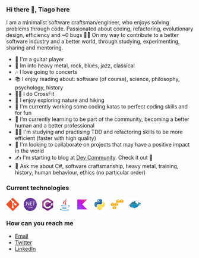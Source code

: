 ### Hi there 👋, Tiago here

I am a minimalist software craftsman/engineer, who enjoys solving problems through code. Passionated about coding, refactoring, evolutionary design, efficiency and ~0 bugs 🐱‍💻 On my way to contribute to a better software industry and a better world, through studying, experimenting, sharing and mentoring.

- 🎸 I'm a guitar player
- 🎼 Im into heavy metal, rock, blues, jazz, classical
- 🎶 I love going to concerts
- 📚 I enjoy reading about: software (of course), science, philosophy, psychology, history
- 🏋️‍♂️ I do CrossFit
- 🌄 I enjoy exploring nature and hiking
- 🔭 I'm currently working some coding katas to perfect coding skills and for fun
- 🌱 I’m currently learning to be part of the community, becoming a better human and a better professional
- 👨‍💻 I'm studying and practising TDD and refactoring skills to be more efficient (faster with high quality)
- 👯 I'm looking to collaborate on projects that may have a positive impact in the world
- ✍ I'm starting to blog at [Dev Community](https://dev.to/tgdraugr). Check it out 👀
- 💬 Ask me about C#, software craftsmanship, heavy metal, training, history, human behaviour, ethics (no particular order)

### Current technologies

<div style="display: inline_block">
  <img align="center" alt="git" height="35" width="35" src="https://raw.githubusercontent.com/devicons/devicon/master/icons/git/git-original.svg">&nbsp;&nbsp;
  <img align="center" alt="dotnetcore" height="35" width="35" src="https://raw.githubusercontent.com/devicons/devicon/master/icons/dotnetcore/dotnetcore-original.svg">&nbsp;&nbsp;
  <img align="center" alt="csharp" height="35" width="35" src="https://raw.githubusercontent.com/devicons/devicon/master/icons/csharp/csharp-original.svg">&nbsp;&nbsp;
  <img align="center" alt="java" height="35" width="35" src="https://raw.githubusercontent.com/devicons/devicon/master/icons/java/java-original.svg">&nbsp;&nbsp;
  <img align="center" alt="kotlin" height="35" width="35" src="https://raw.githubusercontent.com/devicons/devicon/master/icons/kotlin/kotlin-original.svg">&nbsp;&nbsp;
  <img align="center" alt="python" height="35" width="35" src="https://raw.githubusercontent.com/devicons/devicon/master/icons/python/python-original.svg">&nbsp;&nbsp;
  <img align="center" alt="aws" height="35" width="35" src="https://raw.githubusercontent.com/devicons/devicon/master/icons/amazonwebservices/amazonwebservices-original.svg">&nbsp;&nbsp;
  <img align="center" alt="docker" height="35" width="35" src="https://raw.githubusercontent.com/devicons/devicon/master/icons/docker/docker-original.svg">
</div>

### How can you reach me

- [Email](mailto:tiagogabrielsilva0+dev@gmail.com)
- [Twitter](https://twitter.com/tgdraugr)
- [LinkedIn](https://www.linkedin.com/in/tgdraugr/)
